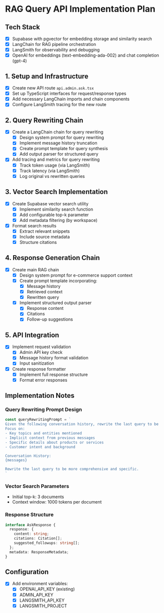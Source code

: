 # RAG Query API Implementation Plan

## Tech Stack
- [x] Supabase with pgvector for embedding storage and similarity search
- [x] LangChain for RAG pipeline orchestration
- [x] LangSmith for observability and debugging
- [x] OpenAI for embeddings (text-embedding-ada-002) and chat completion (gpt-4)

## 1. Setup and Infrastructure
- [x] Create new API route `api.admin.ask.tsx`
- [x] Set up TypeScript interfaces for request/response types
- [x] Add necessary LangChain imports and chain components
- [x] Configure LangSmith tracing for the new route

## 2. Query Rewriting Chain
- [x] Create a LangChain chain for query rewriting
  - [x] Design system prompt for query rewriting
  - [x] Implement message history truncation
  - [x] Create prompt template for query synthesis
  - [x] Add output parser for structured query
- [x] Add tracing and metrics for query rewriting
  - [x] Track token usage (via LangSmith)
  - [x] Track latency (via LangSmith)
  - [x] Log original vs rewritten queries

## 3. Vector Search Implementation
- [x] Create Supabase vector search utility
  - [x] Implement similarity search function
  - [x] Add configurable top-k parameter
  - [x] Add metadata filtering (by workspace)
- [x] Format search results
  - [x] Extract relevant snippets
  - [x] Include source metadata
  - [x] Structure citations

## 4. Response Generation Chain
- [x] Create main RAG chain
  - [x] Design system prompt for e-commerce support context
  - [x] Create prompt template incorporating:
    - [x] Message history
    - [x] Retrieved context
    - [x] Rewritten query
  - [x] Implement structured output parser
    - [x] Response content
    - [x] Citations
    - [x] Follow-up suggestions

## 5. API Integration
- [x] Implement request validation
  - [x] Admin API key check
  - [x] Message history format validation
  - [x] Input sanitization
- [x] Create response formatter
  - [x] Implement full response structure
  - [x] Format error responses

## Implementation Notes

### Query Rewriting Prompt Design
```typescript
const queryRewritingPrompt = `
Given the following conversation history, rewrite the last query to be more specific and include relevant context from previous messages.
Focus on:
- Key topics and entities mentioned
- Implicit context from previous messages
- Specific details about products or services
- Customer intent and background

Conversation History:
{messages}

Rewrite the last query to be more comprehensive and specific.
`
```

### Vector Search Parameters
- Initial top-k: 3 documents
- Context window: 1000 tokens per document

### Response Structure
```typescript
interface AskResponse {
  response: {
    content: string;
    citations: Citation[];
    suggested_followups: string[];
  };
  metadata: ResponseMetadata;
}
```

## Configuration
- [x] Add environment variables:
  - [x] OPENAI_API_KEY (existing)
  - [x] ADMIN_API_KEY
  - [x] LANGSMITH_API_KEY
  - [x] LANGSMITH_PROJECT
